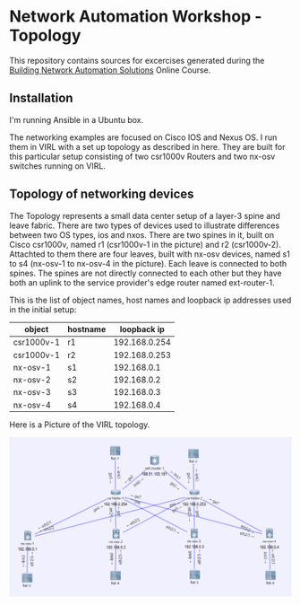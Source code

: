 # Network Automation Workshop - Topology

This repository contains sources for excercises generated during the
[Building Network Automation Solutions](http://automation.ipspace.net/Main_Page) Online Course.

## Installation

I'm running Ansible in a Ubuntu box. 

The networking examples are focused on Cisco IOS and Nexus OS. I run them in VIRL with a set up topology as described in here. They are built for this particular setup consisting of two csr1000v Routers and two nx-osv switches running on VIRL.

## Topology of networking devices

The Topology represents a small data center setup of a layer-3 spine and leave fabric. There are two types of devices used to illustrate differences between two OS types, ios and nxos. There are two spines in it, built on Cisco csr1000v, named r1 (csr1000v-1 in the picture) and r2 (csr1000v-2). Attachted to them there are four leaves, built with nx-osv devices, named s1 to s4 (nx-osv-1 to nx-osv-4 in the picture). Each leave is connected to both spines. The spines are not directly connected to each other but they have both an uplink to the service provider's edge router named ext-router-1.

This is the list of object names, host names and loopback ip addresses used in the initial setup:

object | hostname | loopback ip
-------|----------|------------
csr1000v-1 | r1 | 192.168.0.254
csr1000v-1 | r2 | 192.168.0.253
nx-osv-1 | s1 | 192.168.0.1
nx-osv-2 | s2 | 192.168.0.2
nx-osv-3 | s3 | 192.168.0.3
nx-osv-4 | s4 | 192.168.0.4

Here is a Picture of the VIRL topology.

![Lab Topology for Automation Course](TOPOLOGY.png)


